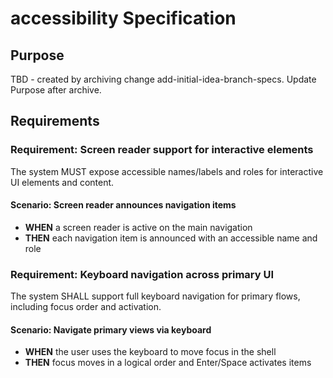 # accessibility Specification

## Purpose
TBD - created by archiving change add-initial-idea-branch-specs. Update Purpose after archive.
## Requirements
### Requirement: Screen reader support for interactive elements
The system MUST expose accessible names/labels and roles for interactive UI elements and content.

#### Scenario: Screen reader announces navigation items
- **WHEN** a screen reader is active on the main navigation
- **THEN** each navigation item is announced with an accessible name and role

### Requirement: Keyboard navigation across primary UI
The system SHALL support full keyboard navigation for primary flows, including focus order and activation.

#### Scenario: Navigate primary views via keyboard
- **WHEN** the user uses the keyboard to move focus in the shell
- **THEN** focus moves in a logical order and Enter/Space activates items

